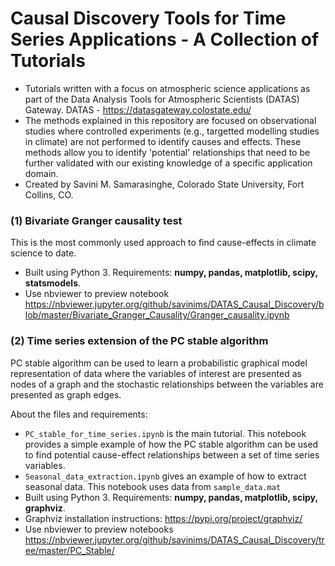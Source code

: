 # Causal Discovery Tools for Time Series Applications - A Collection of Tutorials

* Tutorials written with a focus on atmospheric science applications as part of the Data Analysis Tools for Atmospheric Scientists (DATAS) Gateway. DATAS - https://datasgateway.colostate.edu/
* The methods explained in this repository are focused on observational studies where controlled experiments (e.g., targetted modelling studies in climate) are not performed to identify causes and effects. These methods allow you to identify 'potential' relationships that need to be further validated with our existing knowledge of a specific application domain. 
* Created by Savini M. Samarasinghe, Colorado State University, Fort Collins, CO.

 ### (1) Bivariate Granger causality test
 This is the most commonly used approach to find cause-effects in climate science to date.
 * Built using Python 3. Requirements: **numpy, pandas, matplotlib, scipy, statsmodels**.
 * Use nbviewer to preview notebook https://nbviewer.jupyter.org/github/savinims/DATAS_Causal_Discovery/blob/master/Bivariate_Granger_Causality/Granger_causality.ipynb
 

### (2) Time series extension of the PC stable algorithm
PC stable algorithm can be used to learn a probabilistic graphical model representation of data where the variables of interest are presented as nodes of a graph and the stochastic relationships between the variables are presented as graph edges.

About the files and requirements:
  * `PC_stable_for_time_series.ipynb` is the main tutorial. This notebook provides a simple example of how the PC stable algorithm can be used to find potential cause-effect relationships between a set of time series variables. 
  * `Seasonal_data_extraction.ipynb` gives an example of how to extract seasonal data. This notebook uses data from `sample_data.mat` 
  * Built using Python 3. Requirements: **numpy, pandas, matplotlib, scipy, graphviz**.
  * Graphviz installation instructions: https://pypi.org/project/graphviz/
  * Use nbviewer to preview notebooks https://nbviewer.jupyter.org/github/savinims/DATAS_Causal_Discovery/tree/master/PC_Stable/
  

